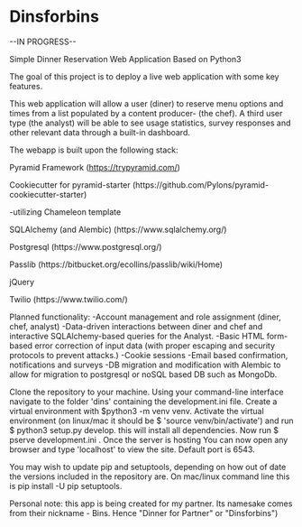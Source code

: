 # Dinsforbins

--IN PROGRESS--

Simple Dinner Reservation Web Application Based on Python3

The goal of this project is to deploy a live web application with some key features.

This web application will allow a user (diner) to reserve menu options and times from a list populated by a content producer- (the chef). A third user type (the analyst) will be able to see usage statistics, survey responses and other relevant data through a built-in dashboard.

The webapp is built upon the following stack:

Pyramid Framework (https://trypyramid.com/)
<p>  Cookiecutter for pyramid-starter (https://github.com/Pylons/pyramid-cookiecutter-starter)
<p>   -utilizing Chameleon template
<p>SQLAlchemy (and Alembic) (https://www.sqlalchemy.org/)
<p>Postgresql (https://www.postgresql.org/)
<p>Passlib (https://bitbucket.org/ecollins/passlib/wiki/Home)
<p>jQuery
<p>Twilio (https://www.twilio.com/)


Planned functionality:
-Account management and role assignment (diner, chef, analyst)
-Data-driven interactions between diner and chef and interactive SQLAlchemy-based queries for the Analyst.
-Basic HTML form-based error correction of input data (with proper escaping and security protocols to prevent attacks.)
-Cookie sessions
-Email based confirmation, notifications and surveys
-DB migration and modification with Alembic to allow for migration to postgresql or noSQL based DB such as MongoDb.

Clone the repository to your machine. Using your command-line interface navigate to the folder 'dins' containing the development.ini file. Create a virtual environment with $python3 -m venv venv. Activate the virtual environment (on linux/mac it should be $ 'source venv/bin/activate') and run $ python3 setup.py develop. this will install all dependencies. Now run $ pserve development.ini . Once the server is hosting You can now open any browser and type 'localhost' to view the site. Default port is 6543.

You may wish to update pip and setuptools, depending on how out of date the versions included in the repository are. On mac/linux command line this is pip install -U pip setuptools.

Personal note: this app is being created for my partner. Its namesake comes from their nickname - Bins. Hence "Dinner for Partner" or "Dinsforbins")
